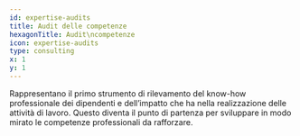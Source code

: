 ```yaml
---
id: expertise-audits
title: Audit delle competenze
hexagonTitle: Audit\ncompetenze
icon: expertise-audits
type: consulting
x: 1
y: 1
---
```


Rappresentano il primo strumento di rilevamento del know-how professionale dei dipendenti e dell’impatto che ha nella realizzazione delle attività di lavoro. Questo diventa il punto di partenza per sviluppare in modo mirato le competenze professionali da rafforzare.
